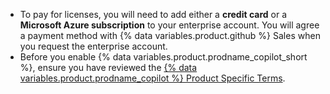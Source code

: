 * To pay for licenses, you will need to add either a **credit card** or a **Microsoft Azure subscription** to your enterprise account. You will agree a payment method with {% data variables.product.github %} Sales when you request the enterprise account.
* Before you enable {% data variables.product.prodname_copilot_short %}, ensure you have reviewed the [{% data variables.product.prodname_copilot %} Product Specific Terms](https://github.com/customer-terms/github-copilot-product-specific-terms).
